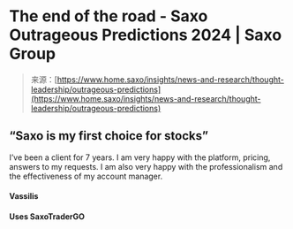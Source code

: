 <!--yml
category: 未分类
date: 2024-05-27 14:25:06
-->

# The end of the road - Saxo Outrageous Predictions 2024 | Saxo Group

> 来源：[https://www.home.saxo/insights/news-and-research/thought-leadership/outrageous-predictions](https://www.home.saxo/insights/news-and-research/thought-leadership/outrageous-predictions)

## “Saxo is my first choice for stocks”

I’ve been a client for 7 years. I am very happy with the platform, pricing, answers to my requests. I am also very happy with the professionalism and the effectiveness of my account manager.

#### Vassilis

#### Uses SaxoTraderGO